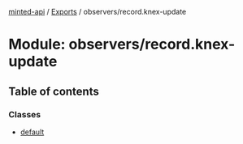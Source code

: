 [minted-api](../README.md) / [Exports](../modules.md) / observers/record.knex-update

# Module: observers/record.knex-update

## Table of contents

### Classes

- [default](../classes/observers_record_knex_update.default.md)
